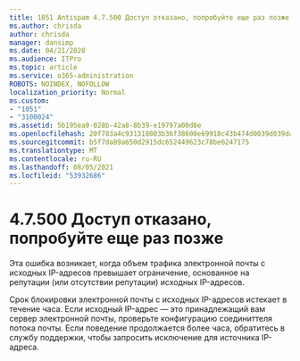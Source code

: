 ```yaml
---
title: 1051 Antispam 4.7.500 Доступ отказано, попробуйте еще раз позже
ms.author: chrisda
author: chrisda
manager: dansimp
ms.date: 04/21/2020
ms.audience: ITPro
ms.topic: article
ms.service: o365-administration
ROBOTS: NOINDEX, NOFOLLOW
localization_priority: Normal
ms.custom:
- "1051"
- "3100024"
ms.assetid: 5b195ea9-028b-42a8-8b39-e19797a00d8e
ms.openlocfilehash: 20f783a4c931318003b36f38600e69918c43b474d0039d039da25684c865c5e9
ms.sourcegitcommit: b5f7da89a650d2915dc652449623c78be6247175
ms.translationtype: MT
ms.contentlocale: ru-RU
ms.lasthandoff: 08/05/2021
ms.locfileid: "53932686"
---
```

# <a name="47500-access-denied-please-try-again-later"></a>4.7.500 Доступ отказано, попробуйте еще раз позже

Эта ошибка возникает, когда объем трафика электронной почты с исходных IP-адресов превышает ограничение, основанное на репутации (или отсутствии репутации) исходных IP-адресов.

Срок блокировки электронной почты с исходных IP-адресов истекает в течение часа. Если исходный IP-адрес — это принадлежащий вам сервер электронной почты, проверьте конфигурацию соединиттеля потока почты. Если поведение продолжается более часа, обратитесь в службу поддержки, чтобы запросить исключение для источника IP-адреса.
